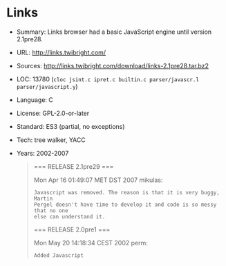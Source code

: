 # Links

* Summary:    Links browser had a basic JavaScript engine until version 2.1pre28.
* URL:        http://links.twibright.com/
* Sources:    http://links.twibright.com/download/links-2.1pre28.tar.bz2
* LOC:        13780 (`cloc jsint.c ipret.c builtin.c parser/javascr.l parser/javascript.y`)
* Language:   C
* License:    GPL-2.0-or-later
* Standard:   ES3 (partial, no exceptions)
* Tech:       tree walker, YACC
* Years:      2002-2007

    > === RELEASE 2.1pre29 ===
    >
    > Mon Apr 16 01:49:07 MET DST 2007 mikulas:
    >
    >	  Javascript was removed. The reason is that it is very buggy, Martin
    >	  Pergel doesn't have time to develop it and code is so messy that no one
    >	  else can understand it.
    >
    > === RELEASE 2.0pre1 ===
    >
    > Mon May 20 14:18:34 CEST 2002 perm:
    >
    >     Added Javascript

